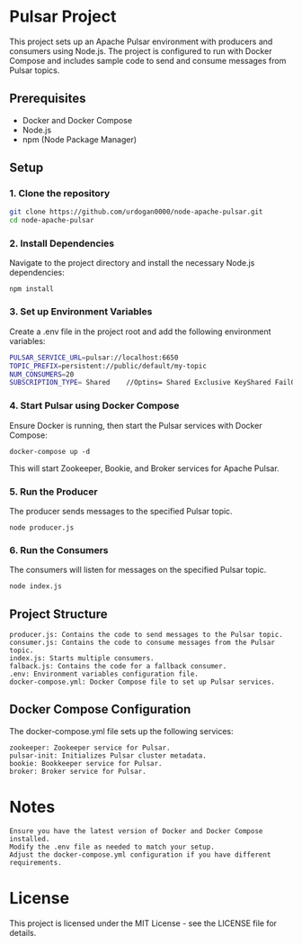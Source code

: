 # Pulsar Project

This project sets up an Apache Pulsar environment with producers and consumers using Node.js. The project is configured to run with Docker Compose and includes sample code to send and consume messages from Pulsar topics.

## Prerequisites

- Docker and Docker Compose
- Node.js
- npm (Node Package Manager)

## Setup

### 1. Clone the repository

```bash
git clone https://github.com/urdogan0000/node-apache-pulsar.git
cd node-apache-pulsar
```
### 2. Install Dependencies

Navigate to the project directory and install the necessary Node.js dependencies:

```
npm install
```


### 3. Set up Environment Variables

Create a .env file in the project root and add the following environment variables:

```bash
PULSAR_SERVICE_URL=pulsar://localhost:6650
TOPIC_PREFIX=persistent://public/default/my-topic
NUM_CONSUMERS=20
SUBSCRIPTION_TYPE= Shared    //Optins= Shared Exclusive KeyShared FailOver
```

### 4. Start Pulsar using Docker Compose

Ensure Docker is running, then start the Pulsar services with Docker Compose:
```
docker-compose up -d
```
This will start Zookeeper, Bookie, and Broker services for Apache Pulsar.

### 5. Run the Producer

The producer sends messages to the specified Pulsar topic.
```
node producer.js
```
### 6. Run the Consumers

The consumers will listen for messages on the specified Pulsar topic.
```
node index.js
```
## Project Structure

    producer.js: Contains the code to send messages to the Pulsar topic.
    consumer.js: Contains the code to consume messages from the Pulsar topic.
    index.js: Starts multiple consumers.
    falback.js: Contains the code for a fallback consumer.
    .env: Environment variables configuration file.
    docker-compose.yml: Docker Compose file to set up Pulsar services.

## Docker Compose Configuration

The docker-compose.yml file sets up the following services:

    zookeeper: Zookeeper service for Pulsar.
    pulsar-init: Initializes Pulsar cluster metadata.
    bookie: Bookkeeper service for Pulsar.
    broker: Broker service for Pulsar.


# Notes

    Ensure you have the latest version of Docker and Docker Compose installed.
    Modify the .env file as needed to match your setup.
    Adjust the docker-compose.yml configuration if you have different requirements.

# License

This project is licensed under the MIT License - see the LICENSE file for details.


